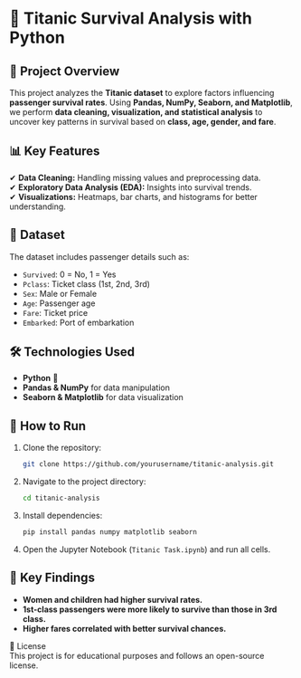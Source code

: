 # 🚢 Titanic Survival Analysis with Python  

## 📌 Project Overview  
This project analyzes the **Titanic dataset** to explore factors influencing **passenger survival rates**. Using **Pandas, NumPy, Seaborn, and Matplotlib**, we perform **data cleaning, visualization, and statistical analysis** to uncover key patterns in survival based on **class, age, gender, and fare**.  

## 📊 Key Features  
✔ **Data Cleaning:** Handling missing values and preprocessing data.  
✔ **Exploratory Data Analysis (EDA):** Insights into survival trends.  
✔ **Visualizations:** Heatmaps, bar charts, and histograms for better understanding.  

## 📂 Dataset  
The dataset includes passenger details such as:  
- `Survived`: 0 = No, 1 = Yes  
- `Pclass`: Ticket class (1st, 2nd, 3rd)  
- `Sex`: Male or Female  
- `Age`: Passenger age  
- `Fare`: Ticket price  
- `Embarked`: Port of embarkation  

## 🛠️ Technologies Used  
- **Python** 🐍  
- **Pandas & NumPy** for data manipulation  
- **Seaborn & Matplotlib** for data visualization  

## 🚀 How to Run  
1. Clone the repository:  
   ```bash
   git clone https://github.com/yourusername/titanic-analysis.git
   ```  
2. Navigate to the project directory:  
   ```bash
   cd titanic-analysis
   ```  
3. Install dependencies:  
   ```bash
   pip install pandas numpy matplotlib seaborn
   ```  
4. Open the Jupyter Notebook (`Titanic Task.ipynb`) and run all cells.  

## 📌 Key Findings  
- **Women and children had higher survival rates.**  
- **1st-class passengers were more likely to survive than those in 3rd class.**  
- **Higher fares correlated with better survival chances.**  

📜 License  
This project is for educational purposes and follows an open-source license. 
